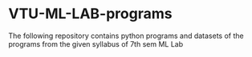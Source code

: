 # VTU-ML-LAB-programs
The following repository contains python programs and datasets of the programs from the given syllabus of 7th sem ML Lab

